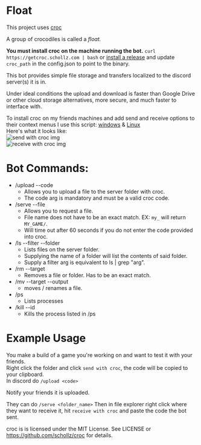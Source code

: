# Float
This project uses [croc](https://github.com/schollz/croc)  

A group of crocodiles is called a *float.*  

**You must install croc on the machine running the bot.**  `curl https://getcroc.schollz.com | bash` or [install a release](https://github.com/schollz/croc/releases) and update `croc_path` in the config.json to point to the binary.

This bot provides simple file storage and transfers localized to the discord server(s) it is in.  

Under ideal conditions the upload and download is faster than Google Drive or other cloud storage alternatives, more secure, and much faster to interface with.  

To install croc on my friends machines and add send and receive options to their context menus I use this script: [windows](https://gist.github.com/Malcolm-Q/f933b0a5bbf43f9994b8fe69c589ac8a) & [Linux](https://gist.github.com/Malcolm-Q/bc7c98b4996c97f90ec6a5a1781e2bf6)  
Here's what it looks like:  
![send with croc img](https://github.com/user-attachments/assets/1978d0d2-1d7d-40ba-b737-5b67dfca4fba)  
![receive with croc img](https://github.com/user-attachments/assets/c02f4922-bfae-466f-9a14-a4a14d0ccac5)

# Bot Commands:
- /upload --code
    - Allows you to upload a file to the server folder with croc.
    - The code arg is mandatory and must be a valid croc code.
- /serve --file
    - Allows you to request a file.
    - File name does not have to be an exact match. EX: `my_` will return `MY_GAME/`.
    - Will time out after 60 seconds if you do not enter the code provided into croc.
- /ls --filter --folder
    - Lists files on the server folder.
    - Supplying the name of a folder will list the contents of said folder.
    - Supply a filter arg is equivalent to ls | grep "arg".
- /rm --target
    - Removes a file or folder. Has to be an exact match.
- /mv --target --output
    - moves / renames a file.
- /ps
    - Lists processes
- /kill --id
    - Kills the process listed in /ps
 
# Example Usage
You make a build of a game you're working on and want to test it with your friends.  
Right click the folder and click `send with croc`, the code will be copied to your clipboard.  
In discord do `/upload <code>`  

Notify your friends it is uploaded.

They can do `/serve <folder_name>`
Then in file explorer right click where they want to receive it, hit `receive with croc` and paste the code the bot sent.

croc is is licensed under the MIT License. See LICENSE or https://github.com/schollz/croc for details.
